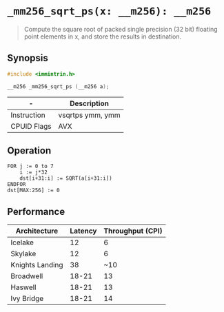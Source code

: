 `_mm256_sqrt_ps(x: __m256): __m256`
===================================

> Compute the square root of packed single precision (32 bit) floating point elements in x, and store the results in destination.

## Synopsis

```c
#include <immintrin.h>

__m256 _mm256_sqrt_ps (__m256 a);
```

| -           | Description      |
| ----------- | ---------------- |
| Instruction | vsqrtps ymm, ymm |
| CPUID Flags | AVX              |

## Operation

```
FOR j := 0 to 7
	i := j*32
	dst[i+31:i] := SQRT(a[i+31:i])
ENDFOR
dst[MAX:256] := 0
```

## Performance

| Architecture    | Latency | Throughput (CPI) |
| --------------- | ------- | ---------------- |
| Icelake         | 12      | 6                |
| Skylake         | 12      | 6                |
| Knights Landing | 38      | ~10              |
| Broadwell       | 18-21   | 13               |
| Haswell         | 18-21   | 13               |
| Ivy Bridge      | 18-21   | 14               |
